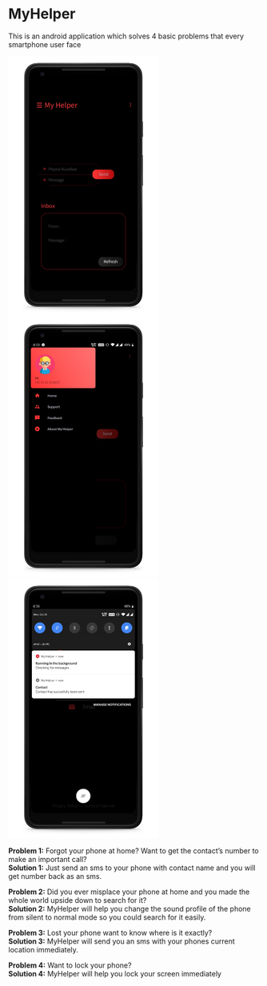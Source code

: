 # MyHelper
This is an android application which solves 4 basic problems that every smartphone user face

<img src='screenshots/Screenshot-1.png' width='300'><img src='screenshots/Screenshot-2.png' width='300'><img src='screenshots/Screenshot-3.png' width='300'><br>

<b>Problem 1:</b> Forgot your phone at home? Want to get the contact’s number to make an important call?<br>
<b>Solution 1:</b> Just send an sms to your phone with contact name and you will get number back as an sms.<br>

<b>Problem 2:</b> Did you ever misplace your phone at home and you made the whole world upside down to search for it? <br>
<b>Solution 2:</b> MyHelper will help you change the sound profile of the phone from silent to normal mode so you could search for it easily.<br>

<b>Problem 3:</b> Lost your phone want to know where is it exactly?<br>
<b>Solution 3:</b> MyHelper will send you an sms with your phones current location immediately.<br>

<b>Problem 4:</b> Want to lock your phone?<br>
<b>Solution 4:</b> MyHelper will help you lock your screen immediately
